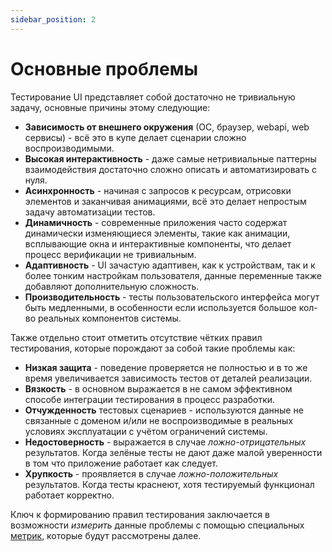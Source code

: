 ```yaml
---
sidebar_position: 2
---
```


# Основные проблемы

[//]: # (TODO Дополнить проблемы)

Тестирование UI представляет собой достаточно не тривиальную задачу, основные причины этому следующие:

- **Зависимость от внешнего окружения** (ОС, браузер, webapi, web сервисы) - всё это в купе делает сценарии сложно
  воспроизводимыми.
- **Высокая интерактивность** - даже самые нетривиальные паттерны взаимодействия достаточно сложно описать и
  автоматизировать с нуля.
- **Асинхронность** - начиная с запросов к ресурсам, отрисовки элементов и заканчивая анимациями, всё это делает
  непростым
  задачу автоматизации тестов.
- **Динамичность** - современные приложения часто содержат динамически изменяющиеся элементы, такие как анимации,
  всплывающие окна и интерактивные компоненты, что делает процесс верификации не тривиальным.
- **Адаптивность** - UI зачастую адаптивен, как к устройствам, так и к более тонким настройкам пользователя, данные
  переменные также добавляют дополнительную сложность.
- **Производительность** - тесты пользовательского интерфейса могут быть медленными, в особенности если используется
  большое
  кол-во реальных компонентов системы.

Также отдельно стоит отметить отсутствие чётких правил тестирования, которые порождают за собой такие проблемы как:

- **Низкая защита** - поведение проверяется не полностью и в то же время увеличивается зависимость тестов от деталей
  реализации.
- **Вязкость** - в основном выражается в не самом эффективном способе интеграции тестирования в процесс разработки.
- **Отчужденность** тестовых сценариев - используются данные не связанные с доменом и/или не воспроизводимые в реальных
  условиях эксплуатации с учётом ограничений системы.
- **Недостоверность** - выражается в случае *ложно-отрицательных* результатов. Когда зелёные тесты не дают даже малой
  уверенности в том что приложение работает как следует.
- **Хрупкость** - проявляется в случае *ложно-положительных* результатов. Когда тесты краснеют, хотя тестируемый
  функционал работает корректно.

Ключ к формированию правил тестирования заключается в возможности *измерить* данные проблемы с помощью специальных
[метрик](/specification/metrics), которые будут рассмотрены далее.
